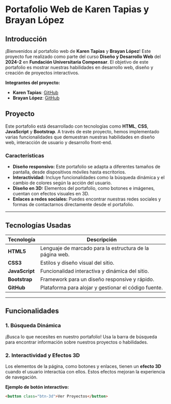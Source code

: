 # Portafolio Web de Karen Tapias y Brayan López

## Introducción

¡Bienvenidos al portafolio web de **Karen Tapias** y **Brayan López**! Este proyecto fue realizado como parte del curso **Diseño y Desarrollo Web** del **2024-2** en **Fundación Universitaria Compensar**. El objetivo de este portafolio es mostrar nuestras habilidades en desarrollo web, diseño y creación de proyectos interactivos.

**Integrantes del proyecto:**

- **Karen Tapias**: [GitHub](https://github.com/nerak610)
- **Brayan López**: [GitHub](https://github.com/BrayanGLopez)

## Proyecto

Este portafolio está desarrollado con tecnologías como **HTML**, **CSS**, **JavaScript** y **Bootstrap**. A través de este proyecto, hemos implementado varias funcionalidades que demuestran nuestras habilidades en diseño web, interacción de usuario y desarrollo front-end.

### Características

- **Diseño responsivo:** Este portafolio se adapta a diferentes tamaños de pantalla, desde dispositivos móviles hasta escritorios.
- **Interactividad:** Incluye funcionalidades como la búsqueda dinámica y el cambio de colores según la acción del usuario.
- **Diseño en 3D:** Elementos del portafolio, como botones e imágenes, cuentan con efectos visuales en 3D.
- **Enlaces a redes sociales:** Puedes encontrar nuestras redes sociales y formas de contactarnos directamente desde el portafolio.

---

## Tecnologías Usadas

| Tecnología       | Descripción                             |
|------------------|-----------------------------------------|
| **HTML5**        | Lenguaje de marcado para la estructura de la página web. |
| **CSS3**         | Estilos y diseño visual del sitio.      |
| **JavaScript**   | Funcionalidad interactiva y dinámica del sitio. |
| **Bootstrap**    | Framework para un diseño responsive y rápido. |
| **GitHub**       | Plataforma para alojar y gestionar el código fuente. |

---

## Funcionalidades

### 1. **Búsqueda Dinámica**

¡Busca lo que necesites en nuestro portafolio! Usa la barra de búsqueda para encontrar información sobre nuestros proyectos o habilidades.

### 2. **Interactividad y Efectos 3D**

Los elementos de la página, como botones y enlaces, tienen un **efecto 3D** cuando el usuario interactúa con ellos. Estos efectos mejoran la experiencia de navegación.

**Ejemplo de botón interactivo:**

```html
<button class="btn-3d">Ver Proyectos</button>
